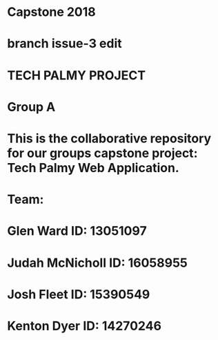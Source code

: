 # Capstone 2018

# branch issue-3 edit

# TECH PALMY PROJECT

# Group A


# This is the collaborative repository for our groups capstone project: Tech Palmy Web Application.


# Team:

# Glen Ward		    ID: 13051097
# Judah McNicholl	ID: 16058955
# Josh Fleet		  ID: 15390549
# Kenton Dyer		  ID: 14270246

####
